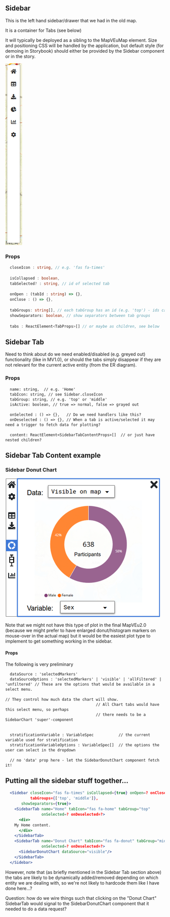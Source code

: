 
## Sidebar

This is the left hand sidebar/drawer that we had in the old map.

It is a container for Tabs (see below)

It will typically be deployed as a sibling to the MapVEuMap element.
Size and positioning CSS will be handled by the application, but
default style (for demoing in Storybook) should either be provided by
the Sidebar component or in the story.

![screenshot](images/sidebar.png)

### Props

```typescript
  closeIcon : string, // e.g. 'fas fa-times'

  isCollapsed : boolean,
  tabSelected? : string, // id of selected tab

  onOpen : (tabId : string) => {},
  onClose : () => {},

  tabGroups: string[], // each tabGroup has an id (e.g. 'top') - ids can be used for styling
  showSeparators: boolean, // show separators between tab groups

  tabs : ReactElement<TabProps>[] // or maybe as children, see below

```


## Sidebar Tab

Need to think about do we need enabled/disabled (e.g. greyed out) functionality (like in MV1.0),
or should the tabs simply disappear if they are not relevant for the current active entity (from the ER diagram).

### Props
```
  name: string,  // e.g. 'Home'
  tabIcon: string, // see Sidebar.closeIcon
  tabGroup: string, // e.g. 'top' or 'middle'
  isActive: boolean, // true => normal, false => grayed out
  
  onSelected : () => {},   // Do we need handlers like this?
  onDeselected : () => {}, // When a tab is active/selected it may need a trigger to fetch data for plotting?

  content: ReactElement<SidebarTabContentProps>[]  // or just have nested children?

```


## Sidebar Tab Content example

### Sidebar Donut Chart

![screenshot](images/bigdonut.png)

Note that we might not have this type of plot in the final MapVEu2.0
(because we might prefer to have enlarged donut/histogram markers on
mouse-over in the actual map) but it would be the easiest plot type to
implement to get something working in the sidebar.

#### Props

The following is very preliminary
```
  dataSource : 'selectedMarkers'
  dataSourceOptions : 'selectedMarkers' | 'visible' | 'allFiltered' | 'unfiltered' // These are the options that would be available in a select menu.
                                                                            // They control how much data the chart will show.
									    // All Chart tabs would have this select menu, so perhaps
									    // there needs to be a SidebarChart 'super'-component


  stratificationVariable : VariableSpec           // the current variable used for stratification
  stratificationVariableOptions : VariableSpec[]  // the options the user can select in the dropdown

  // no 'data' prop here - let the SidebarDonutChart component fetch it!

```

## Putting all the sidebar stuff together...

```jsx
  <Sidebar closeIcon="fas fa-times" isCollapsed={true} onOpen=? onClose=?
           tabGroups={['top', 'middle']},
	   showSeparators={true}>
    <SidebarTab name="Home" tabIcon="fas fa-home" tabGroup="top"
                onSelected=? onDeselected=?>
      <div>
	My Home content.
      </div>
    </SidebarTab>
    <SidebarTab name="Donut Chart" tabIcon="fas fa-donut" tabGroup="middle" isActive={true}
                onSelected=? onDeselected=?>
      <SidebarDonutChart dataSource="visible"/>
    </SidebarTab>
  </Sidebar>
```

However, note that (as briefly mentioned in the Sidebar Tab section
above) the tabs are likely to be dynamically added/removed depending
on which entity we are dealing with, so we're not likely to hardcode
them like I have done here...?

Question: how do we wire things such that clicking on the "Donut
Chart" SidebarTab would signal to the SidebarDonutChart component that
it needed to do a data request?




